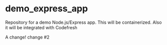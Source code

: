 # demo_express_app
Repository for a demo Node.js/Express app. This will be containerized. Also it will be integrated with Codefresh

A change!
change #2
